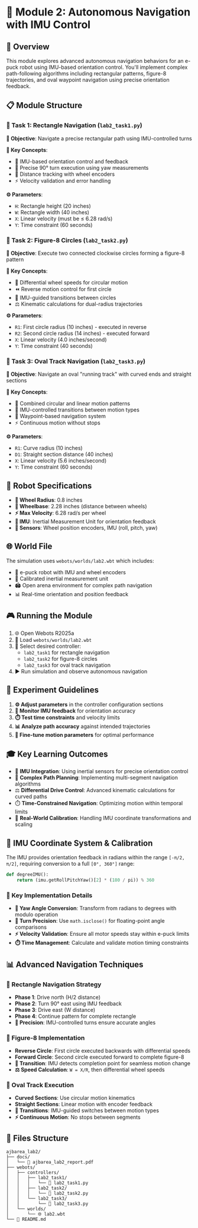 # 🧭 Module 2: Autonomous Navigation with IMU Control

## 🎯 Overview

This module explores advanced autonomous navigation behaviors for an e-puck robot using IMU-based orientation control. You'll implement complex path-following algorithms including rectangular patterns, figure-8 trajectories, and oval waypoint navigation using precise orientation feedback.

## 📋 Module Structure

### 📐 Task 1: Rectangle Navigation (`lab2_task1.py`)

**🎯 Objective**: Navigate a precise rectangular path using IMU-controlled turns

**🔑 Key Concepts**:

- 🧭 IMU-based orientation control and feedback
- 📐 Precise 90° turn execution using yaw measurements
- 📏 Distance tracking with wheel encoders
- ⚡ Velocity validation and error handling

**⚙️ Parameters**:

- `H`: Rectangle height (20 inches)
- `W`: Rectangle width (40 inches)
- `X`: Linear velocity (must be ≤ 6.28 rad/s)
- `Y`: Time constraint (60 seconds)

### 🔄 Task 2: Figure-8 Circles (`lab2_task2.py`)

**🎯 Objective**: Execute two connected clockwise circles forming a figure-8 pattern

**🔑 Key Concepts**:

- 🔄 Differential wheel speeds for circular motion
- ⏪ Reverse motion control for first circle
- 🧭 IMU-guided transitions between circles
- ⚖️ Kinematic calculations for dual-radius trajectories

**⚙️ Parameters**:

- `R1`: First circle radius (10 inches) - executed in reverse
- `R2`: Second circle radius (14 inches) - executed forward
- `X`: Linear velocity (4.0 inches/second)
- `Y`: Time constraint (40 seconds)

### 🏁 Task 3: Oval Track Navigation (`lab2_task3.py`)

**🎯 Objective**: Navigate an oval "running track" with curved ends and straight sections

**🔑 Key Concepts**:

- 🔄 Combined circular and linear motion patterns
- 🧭 IMU-controlled transitions between motion types
- 📏 Waypoint-based navigation system
- ⚡ Continuous motion without stops

**⚙️ Parameters**:

- `R1`: Curve radius (10 inches)
- `D1`: Straight section distance (40 inches)
- `X`: Linear velocity (5.6 inches/second)
- `Y`: Time constraint (60 seconds)

## 🤖 Robot Specifications

- **🛞 Wheel Radius**: 0.8 inches
- **📐 Wheelbase**: 2.28 inches (distance between wheels)
- **⚡ Max Velocity**: 6.28 rad/s per wheel
- **🧭 IMU**: Inertial Measurement Unit for orientation feedback
- **📡 Sensors**: Wheel position encoders, IMU (roll, pitch, yaw)

## 🌐 World File

The simulation uses `webots/worlds/lab2.wbt` which includes:

- 🤖 e-puck robot with IMU and wheel encoders
- 🧭 Calibrated inertial measurement unit
- 🏟️ Open arena environment for complex path navigation
- 📊 Real-time orientation and position feedback

## 🎮 Running the Module

1. 🌐 Open Webots R2025a
2. 📁 Load `webots/worlds/lab2.wbt`
3. 🔧 Select desired controller:
   - `lab2_task1` for rectangle navigation
   - `lab2_task2` for figure-8 circles
   - `lab2_task3` for oval track navigation
4. ▶️ Run simulation and observe autonomous navigation

## 🧪 Experiment Guidelines

1. **⚙️ Adjust parameters** in the controller configuration sections
2. **🧭 Monitor IMU feedback** for orientation accuracy
3. **⏱️ Test time constraints** and velocity limits
4. **📊 Analyze path accuracy** against intended trajectories
5. **🔧 Fine-tune motion parameters** for optimal performance

## 🎓 Key Learning Outcomes

- 🧭 **IMU Integration**: Using inertial sensors for precise orientation control
- 📐 **Complex Path Planning**: Implementing multi-segment navigation algorithms
- ⚖️ **Differential Drive Control**: Advanced kinematic calculations for curved paths
- ⏱️ **Time-Constrained Navigation**: Optimizing motion within temporal limits
- 🔧 **Real-World Calibration**: Handling IMU coordinate transformations and scaling

## 🧭 IMU Coordinate System & Calibration

The IMU provides orientation feedback in radians within the range `[-π/2, π/2]`, requiring conversion to a full `[0°, 360°]` range:

```python
def degreeIMU():
    return (imu.getRollPitchYaw()[2] * (180 / pi)) % 360
```

### 🔧 Key Implementation Details

- **📐 Yaw Angle Conversion**: Transform from radians to degrees with modulo operation
- **🎯 Turn Precision**: Use `math.isclose()` for floating-point angle comparisons  
- **⚡ Velocity Validation**: Ensure all motor speeds stay within e-puck limits
- **⏱️ Time Management**: Calculate and validate motion timing constraints

## 📊 Advanced Navigation Techniques

### 📐 Rectangle Navigation Strategy

- **Phase 1**: Drive north (H/2 distance)
- **Phase 2**: Turn 90° east using IMU feedback
- **Phase 3**: Drive east (W distance)
- **Phase 4**: Continue pattern for complete rectangle
- **🔧 Precision**: IMU-controlled turns ensure accurate angles

### 🔄 Figure-8 Implementation

- **Reverse Circle**: First circle executed backwards with differential speeds
- **Forward Circle**: Second circle executed forward to complete figure-8
- **🧭 Transition**: IMU detects completion point for seamless motion change
- **⚖️ Speed Calculation**: `W = X/R`, then differential wheel speeds

### 🏁 Oval Track Execution  

- **Curved Sections**: Use circular motion kinematics
- **Straight Sections**: Linear motion with encoder feedback
- **🔄 Transitions**: IMU-guided switches between motion types
- **⚡ Continuous Motion**: No stops between segments

## 📁 Files Structure

```text
ajbarea_lab2/
├── docs/
│   └── 📄 ajbarea_lab2_report.pdf
├── webots/
│   ├── controllers/
│   │   ├── lab2_task1/
│   │   │   └── 🐍 lab2_task1.py
│   │   ├── lab2_task2/
│   │   │   └── 🐍 lab2_task2.py
│   │   └── lab2_task3/
│   │       └── 🐍 lab2_task3.py
│   └── worlds/
│       └── 🌐 lab2.wbt
└── 📖 README.md
```
